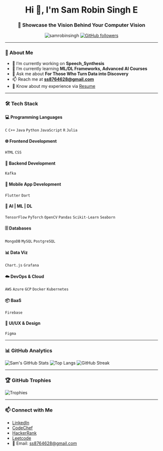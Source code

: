 <h1 align="center">Hi 👋, I'm Sam Robin Singh E</h1>
<h3 align="center">🚀 Showcase the Vision Behind Your Computer Vision</h3>

<p align="center">
  <img src="https://komarev.com/ghpvc/?username=samrobinsingh&label=Profile%20views&color=0e75b6&style=flat" alt="samrobinsingh" />
  <a href="https://github.com/samrobinsingh"><img src="https://img.shields.io/github/followers/samrobinsingh?label=Follow&style=social" alt="GitHub followers"></a>
</p>

---

### 🧠 About Me
- 🔭 I’m currently working on **Speech_Synthesis**
- 🌱 I’m currently learning **ML/DL Frameworks, Advanced AI Courses**
- 💬 Ask me about **For Those Who Turn Data into Discovery**
- 📫 Reach me at **ss8764628@gmail.com**
- 📄 Know about my experience via [Resume](https://drive.google.com/file/d/1Oot-1NqhLDQpKz-nudyjSyTPtEgqDMXc/view)


---

### 🛠️ Tech Stack

#### 💻 Programming Languages
`C` `C++`  `Java` `Python` `JavaScript` `R` `Julia` 

#### 🌐 Frontend Development
`HTML` `CSS` 

#### 🧰 Backend Development
`Kafka` 

#### 📲 Mobile App Development
`Flutter` `Dart` 

#### 🤖 AI | ML | DL
`TensorFlow` `PyTorch` `OpenCV` `Pandas` `Scikit-Learn` `Seaborn`

#### 🗄️ Databases
`MongoDB` `MySQL` `PostgreSQL` 

#### 📊 Data Viz
 `Chart.js` `Grafana`

#### ☁️ DevOps & Cloud
`AWS` `Azure` `GCP` `Docker` `Kubernetes` 

#### 📦 BaaS
`Firebase`


#### 🎨 UI/UX & Design
`Figma` 

---

### 📊 GitHub Analytics

![Sam's GitHub Stats](https://github-readme-stats.vercel.app/api?username=samrobinsingh&show_icons=true&theme=tokyonight)
![Top Langs](https://github-readme-stats.vercel.app/api/top-langs/?username=samrobinsingh&layout=compact&theme=tokyonight)
![GitHub Streak](https://streak-stats.demolab.com?user=samrobinsingh&theme=tokyonight&hide_border=true)

---

### 🏆 GitHub Trophies

![Trophies](https://github-profile-trophy.vercel.app/?username=samrobinsingh&theme=onedark&column=7)

---

### 📫 Connect with Me

- [LinkedIn](https://www.linkedin.com/in/sam-robin-singh-e-17a76324a/)
- [CodeChef](https://www.codechef.com/users/samss8764628)
- [HackerRank](https://www.hackerrank.com/profile/ss8764628)
- [Leetcode](https://leetcode.com/u/ss8764628/)
- 📧 Email: ss8764628@gmail.com


